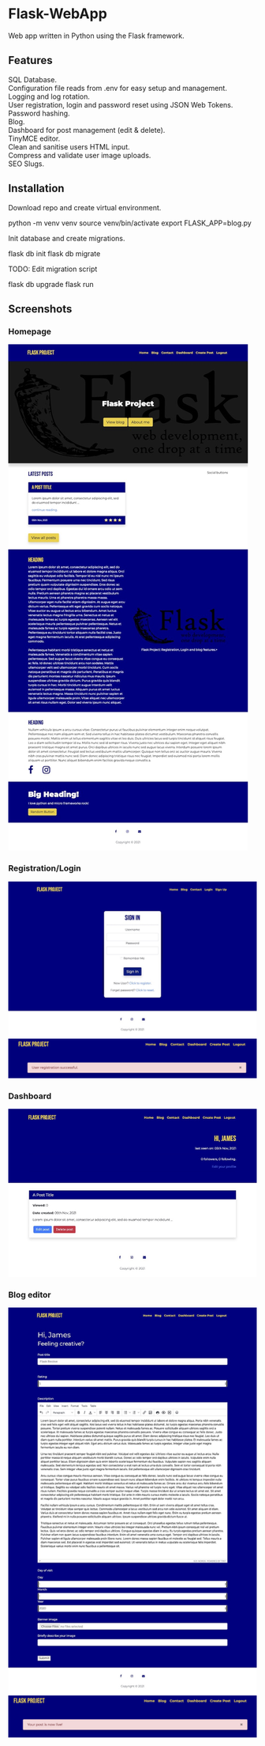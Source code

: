 # Flask-WebApp
Web app written in Python using the Flask framework.

## Features
SQL Database.  
Configuration file reads from .env for easy setup and management.  
Logging and log rotation.  
User registration, login and password reset using JSON Web Tokens.  
Password hashing.  
Blog.  
Dashboard for post management (edit & delete).  
TinyMCE editor.  
Clean and sanitise users HTML input.  
Compress and validate user image uploads.  
SEO Slugs.

## Installation
Download repo and create virtual environment.

python -m venv venv
source venv/bin/activate
export FLASK_APP=blog.py

Init database and create migrations.

flask db init
flask db migrate

TODO: Edit migration script

flask db upgrade
flask run

## Screenshots

### Homepage
<img src="screenshots/index.jpg">

### Registration/Login
<img src="screenshots/login.jpg">
<img src="screenshots/registration-alert.png">

### Dashboard
<img src="screenshots/dashboard-post.jpg">

### Blog editor
<img src="screenshots/create-post.jpg">
<img src="screenshots/live-alert.png">

